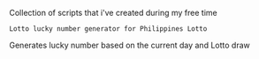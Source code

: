 Collection of scripts that i've created during my free time

`Lotto lucky number generator for Philippines Lotto`

Generates lucky number based on the current day and Lotto draw

